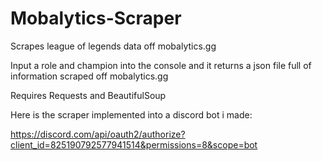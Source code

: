 # Mobalytics-Scraper
Scrapes league of legends data off mobalytics.gg

Input a role and champion into the console and it returns a json file full of information scraped off mobalytics.gg

Requires Requests and BeautifulSoup

Here is the scraper implemented into a discord bot i made:

https://discord.com/api/oauth2/authorize?client_id=825190792577941514&permissions=8&scope=bot
